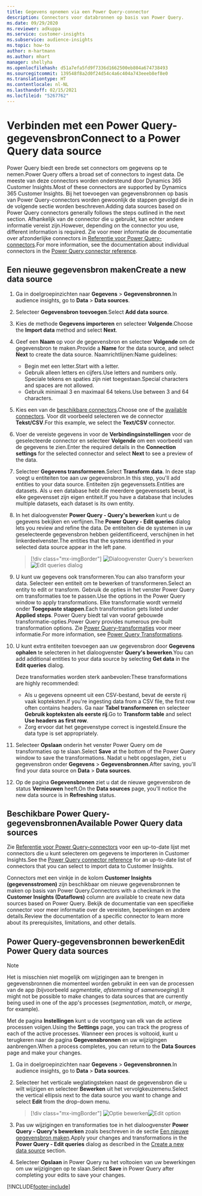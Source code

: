 ```yaml
---
title: Gegevens opnemen via een Power Query-connector
description: Connectors voor databronnen op basis van Power Query.
ms.date: 09/29/2020
ms.reviewer: adkuppa
ms.service: customer-insights
ms.subservice: audience-insights
ms.topic: how-to
author: m-hartmann
ms.author: mhart
manager: shellyha
ms.openlocfilehash: d51a7efa5fd9f7336d1662500eb804a674738493
ms.sourcegitcommit: 139548f8a2d0f24d54c4a6c404a743eeeb8ef8e0
ms.translationtype: HT
ms.contentlocale: nl-NL
ms.lasthandoff: 02/15/2021
ms.locfileid: "5267762"
---
```

# <a name="connect-to-a-power-query-data-source"></a><span data-ttu-id="b58c2-103">Verbinden met een Power Query-gegevensbron</span><span class="sxs-lookup"><span data-stu-id="b58c2-103">Connect to a Power Query data source</span></span>

<span data-ttu-id="b58c2-104">Power Query biedt een brede set connectors om gegevens op te nemen.</span><span class="sxs-lookup"><span data-stu-id="b58c2-104">Power Query offers a broad set of connectors to ingest data.</span></span> <span data-ttu-id="b58c2-105">De meeste van deze connectors worden ondersteund door Dynamics 365 Customer Insights.</span><span class="sxs-lookup"><span data-stu-id="b58c2-105">Most of these connectors are supported by Dynamics 365 Customer Insights.</span></span> <span data-ttu-id="b58c2-106">Bij het toevoegen van gegevensbronnen op basis van Power Query-connectors worden gewoonlijk de stappen gevolgd die in de volgende sectie worden beschreven.</span><span class="sxs-lookup"><span data-stu-id="b58c2-106">Adding data sources based on Power Query connectors generally follows the steps outlined in the next section.</span></span> <span data-ttu-id="b58c2-107">Afhankelijk van de connector die u gebruikt, kan echter andere informatie vereist zijn.</span><span class="sxs-lookup"><span data-stu-id="b58c2-107">However, depending on the connector you use, different information is required.</span></span> <span data-ttu-id="b58c2-108">Zie voor meer informatie de documentatie over afzonderlijke connectors in [Referentie voor Power Query-connectors](https://docs.microsoft.com/power-query/connectors/).</span><span class="sxs-lookup"><span data-stu-id="b58c2-108">For more information, see the documentation about individual connectors in the [Power Query connector reference](https://docs.microsoft.com/power-query/connectors/).</span></span>

## <a name="create-a-new-data-source"></a><span data-ttu-id="b58c2-109">Een nieuwe gegevensbron maken</span><span class="sxs-lookup"><span data-stu-id="b58c2-109">Create a new data source</span></span>

1. <span data-ttu-id="b58c2-110">Ga in doelgroepinzichten naar **Gegevens** > **Gegevensbronnen**.</span><span class="sxs-lookup"><span data-stu-id="b58c2-110">In audience insights, go to **Data** > **Data sources**.</span></span>

1. <span data-ttu-id="b58c2-111">Selecteer **Gegevensbron toevoegen**.</span><span class="sxs-lookup"><span data-stu-id="b58c2-111">Select **Add data source**.</span></span>

1. <span data-ttu-id="b58c2-112">Kies de methode **Gegevens importeren** en selecteer **Volgende**.</span><span class="sxs-lookup"><span data-stu-id="b58c2-112">Choose the **Import data** method and select **Next**.</span></span>

1. <span data-ttu-id="b58c2-113">Geef een **Naam** op voor de gegevensbron en selecteer **Volgende** om de gegevensbron te maken.</span><span class="sxs-lookup"><span data-stu-id="b58c2-113">Provide a **Name** for the data source, and select **Next** to create the data source.</span></span> <span data-ttu-id="b58c2-114">Naamrichtlijnen:</span><span class="sxs-lookup"><span data-stu-id="b58c2-114">Name guidelines:</span></span> 
   - <span data-ttu-id="b58c2-115">Begin met een letter.</span><span class="sxs-lookup"><span data-stu-id="b58c2-115">Start with a letter.</span></span>
   - <span data-ttu-id="b58c2-116">Gebruik alleen letters en cijfers.</span><span class="sxs-lookup"><span data-stu-id="b58c2-116">Use letters and numbers only.</span></span> <span data-ttu-id="b58c2-117">Speciale tekens en spaties zijn niet toegestaan.</span><span class="sxs-lookup"><span data-stu-id="b58c2-117">Special characters and spaces are not allowed.</span></span>
   - <span data-ttu-id="b58c2-118">Gebruik minimaal 3 en maximaal 64 tekens.</span><span class="sxs-lookup"><span data-stu-id="b58c2-118">Use between 3 and 64 characters.</span></span>

1. <span data-ttu-id="b58c2-119">Kies een van de [beschikbare connectors](#available-power-query-data-sources).</span><span class="sxs-lookup"><span data-stu-id="b58c2-119">Choose one of the [available connectors](#available-power-query-data-sources).</span></span> <span data-ttu-id="b58c2-120">Voor dit voorbeeld selecteren we de connector **Tekst/CSV**.</span><span class="sxs-lookup"><span data-stu-id="b58c2-120">For this example, we select the **Text/CSV** connector.</span></span>

1. <span data-ttu-id="b58c2-121">Voer de vereiste gegevens in voor de **Verbindingsinstellingen** voor de geselecteerde connector en selecteer **Volgende** om een voorbeeld van de gegevens te zien.</span><span class="sxs-lookup"><span data-stu-id="b58c2-121">Enter the required details in the **Connection settings** for the selected connector and select **Next** to see a preview of the data.</span></span>

1. <span data-ttu-id="b58c2-122">Selecteer **Gegevens transformeren**.</span><span class="sxs-lookup"><span data-stu-id="b58c2-122">Select **Transform data**.</span></span> <span data-ttu-id="b58c2-123">In deze stap voegt u entiteiten toe aan uw gegevensbron.</span><span class="sxs-lookup"><span data-stu-id="b58c2-123">In this step, you'll add entities to your data source.</span></span> <span data-ttu-id="b58c2-124">Entiteiten zijn gegevenssets.</span><span class="sxs-lookup"><span data-stu-id="b58c2-124">Entities are datasets.</span></span> <span data-ttu-id="b58c2-125">Als u een database hebt die meerdere gegevenssets bevat, is elke gegevensset zijn eigen entiteit.</span><span class="sxs-lookup"><span data-stu-id="b58c2-125">If you have a database that includes multiple datasets, each dataset is its own entity.</span></span>

1. <span data-ttu-id="b58c2-126">In het dialoogvenster **Power Query - Query's bewerken** kunt u de gegevens bekijken en verfijnen.</span><span class="sxs-lookup"><span data-stu-id="b58c2-126">The **Power Query - Edit queries** dialog lets you review and refine the data.</span></span> <span data-ttu-id="b58c2-127">De entiteiten die de systemen in uw geselecteerde gegevensbron hebben geïdentificeerd, verschijnen in het linkerdeelvenster.</span><span class="sxs-lookup"><span data-stu-id="b58c2-127">The entities that the systems identified in your selected data source appear in the left pane.</span></span>

   > [!div class="mx-imgBorder"]
   > <span data-ttu-id="b58c2-128">![Dialoogvenster Query's bewerken](media/data-manager-configure-edit-queries.png "Dialoogvenster Query's bewerken")</span><span class="sxs-lookup"><span data-stu-id="b58c2-128">![Edit queries dialog](media/data-manager-configure-edit-queries.png "Edit queries dialog")</span></span>

1. <span data-ttu-id="b58c2-129">U kunt uw gegevens ook transformeren.</span><span class="sxs-lookup"><span data-stu-id="b58c2-129">You can also transform your data.</span></span> <span data-ttu-id="b58c2-130">Selecteer een entiteit om te bewerken of transformeren.</span><span class="sxs-lookup"><span data-stu-id="b58c2-130">Select an entity to edit or transform.</span></span> <span data-ttu-id="b58c2-131">Gebruik de opties in het venster Power Query om transformaties toe te passen.</span><span class="sxs-lookup"><span data-stu-id="b58c2-131">Use the options in the Power Query window to apply transformations.</span></span> <span data-ttu-id="b58c2-132">Elke transformatie wordt vermeld onder **Toegepaste stappen**.</span><span class="sxs-lookup"><span data-stu-id="b58c2-132">Each transformation gets listed under **Applied steps**.</span></span> <span data-ttu-id="b58c2-133">Power Query biedt tal van vooraf gebouwde transformatie-opties.</span><span class="sxs-lookup"><span data-stu-id="b58c2-133">Power Query provides numerous pre-built transformation options.</span></span> <span data-ttu-id="b58c2-134">Zie [Power Query-transformaties](https://docs.microsoft.com/power-query/power-query-what-is-power-query#transformations) voor meer informatie.</span><span class="sxs-lookup"><span data-stu-id="b58c2-134">For more information, see [Power Query Transformations](https://docs.microsoft.com/power-query/power-query-what-is-power-query#transformations).</span></span>

1. <span data-ttu-id="b58c2-135">U kunt extra entiteiten toevoegen aan uw gegevensbron door **Gegevens ophalen** te selecteren in het dialoogvenster **Query's bewerken**.</span><span class="sxs-lookup"><span data-stu-id="b58c2-135">You can add additional entities to your data source by selecting **Get data** in the **Edit queries** dialog.</span></span>

   <span data-ttu-id="b58c2-136">Deze transformaties worden sterk aanbevolen:</span><span class="sxs-lookup"><span data-stu-id="b58c2-136">These transformations are highly recommended:</span></span>

   - <span data-ttu-id="b58c2-137">Als u gegevens opneemt uit een CSV-bestand, bevat de eerste rij vaak kopteksten.</span><span class="sxs-lookup"><span data-stu-id="b58c2-137">If you're ingesting data from a CSV file, the first row often contains headers.</span></span> <span data-ttu-id="b58c2-138">Ga naar **Tabel transformeren** en selecteer **Gebruik kopteksten als eerste rij**.</span><span class="sxs-lookup"><span data-stu-id="b58c2-138">Go to **Transform table** and select **Use headers as first row**.</span></span>
   - <span data-ttu-id="b58c2-139">Zorg ervoor dat het gegevenstype correct is ingesteld.</span><span class="sxs-lookup"><span data-stu-id="b58c2-139">Ensure the data type is set appropriately.</span></span>

1. <span data-ttu-id="b58c2-140">Selecteer **Opslaan** onderin het venster Power Query om de transformaties op te slaan.</span><span class="sxs-lookup"><span data-stu-id="b58c2-140">Select **Save** at the bottom of the Power Query window to save the transformations.</span></span> <span data-ttu-id="b58c2-141">Nadat u hebt opgeslagen, ziet u gegevensbron onder **Gegevens** > **Gegevensbronnen**.</span><span class="sxs-lookup"><span data-stu-id="b58c2-141">After saving, you'll find your data source on **Data** > **Data sources**.</span></span>

1. <span data-ttu-id="b58c2-142">Op de pagina **Gegevensbronen** ziet u dat de nieuwe gegevensbron de status **Vernieuwen** heeft.</span><span class="sxs-lookup"><span data-stu-id="b58c2-142">On the **Data sources** page, you'll notice the new data source is in **Refreshing** status.</span></span>

## <a name="available-power-query-data-sources"></a><span data-ttu-id="b58c2-143">Beschikbare Power Query-gegevensbronnen</span><span class="sxs-lookup"><span data-stu-id="b58c2-143">Available Power Query data sources</span></span>

<span data-ttu-id="b58c2-144">Zie [Referentie voor Power Query-connectors](https://docs.microsoft.com/power-query/connectors/) voor een up-to-date lijst met connectors die u kunt selecteren om gegevens te importeren in Customer Insights.</span><span class="sxs-lookup"><span data-stu-id="b58c2-144">See the [Power Query connector reference](https://docs.microsoft.com/power-query/connectors/) for an up-to-date list of connectors that you can select to import data to Customer Insights.</span></span> 

<span data-ttu-id="b58c2-145">Connectors met een vinkje in de kolom **Customer Insights (gegevensstromen)** zijn beschikbaar om nieuwe gegevensbronnen te maken op basis van Power Query.</span><span class="sxs-lookup"><span data-stu-id="b58c2-145">Connectors with a checkmark in the **Customer Insights (Dataflows)** column are available to create new data sources based on Power Query.</span></span> <span data-ttu-id="b58c2-146">Bekijk de documentatie van een specifieke connector voor meer informatie over de vereisten, beperkingen en andere details.</span><span class="sxs-lookup"><span data-stu-id="b58c2-146">Review the documentation of a specific connector to learn more about its prerequisites, limitations, and other details.</span></span>

## <a name="edit-power-query-data-sources"></a><span data-ttu-id="b58c2-147">Power Query-gegevensbronnen bewerken</span><span class="sxs-lookup"><span data-stu-id="b58c2-147">Edit Power Query data sources</span></span>

> [!NOTE]
> <span data-ttu-id="b58c2-148">Het is misschien niet mogelijk om wijzigingen aan te brengen in gegevensbronnen die momenteel worden gebruikt in een van de processen van de app (bijvoorbeeld *segmentatie*, *afstemming* of *samenvoeging*).</span><span class="sxs-lookup"><span data-stu-id="b58c2-148">It might not be possible to make changes to data sources that are currently being used in one of the app's processes (*segmentation*, *match*, or *merge*, for example).</span></span> 
>
> <span data-ttu-id="b58c2-149">Met de pagina **Instellingen** kunt u de voortgang van elk van de actieve processen volgen.</span><span class="sxs-lookup"><span data-stu-id="b58c2-149">Using the **Settings** page, you can track the progress of each of the active processes.</span></span> <span data-ttu-id="b58c2-150">Wanneer een proces is voltooid, kunt u terugkeren naar de pagina **Gegevensbronnen** en uw wijzigingen aanbrengen.</span><span class="sxs-lookup"><span data-stu-id="b58c2-150">When a process completes, you can return to the **Data Sources** page and make your changes.</span></span>

1. <span data-ttu-id="b58c2-151">Ga in doelgroepinzichten naar **Gegevens** > **Gegevensbronnen**.</span><span class="sxs-lookup"><span data-stu-id="b58c2-151">In audience insights, go to **Data** > **Data sources**.</span></span>

2. <span data-ttu-id="b58c2-152">Selecteer het verticale weglatingsteken naast de gegevensbron die u wilt wijzigen en selecteer **Bewerken** uit het vervolgkeuzemenu.</span><span class="sxs-lookup"><span data-stu-id="b58c2-152">Select the vertical ellipsis next to the data source you want to change and select **Edit** from the drop-down menu.</span></span>

   > [!div class="mx-imgBorder"]
   > <span data-ttu-id="b58c2-153">![Optie bewerken](media/edit-option-data-sources.png "Optie bewerken")</span><span class="sxs-lookup"><span data-stu-id="b58c2-153">![Edit option](media/edit-option-data-sources.png "Edit option")</span></span>

3. <span data-ttu-id="b58c2-154">Pas uw wijzigingen en transformaties toe in het dialoogvenster **Power Query - Query's bewerken** zoals beschreven in de sectie [Een nieuwe gegevensbron maken](#create-a-new-data-source).</span><span class="sxs-lookup"><span data-stu-id="b58c2-154">Apply your changes and transformations in the **Power Query - Edit queries** dialog as described in the [Create a new data source](#create-a-new-data-source) section.</span></span>

4. <span data-ttu-id="b58c2-155">Selecteer **Opslaan** in Power Query na het voltooien van uw bewerkingen om uw wijzigingen op te slaan.</span><span class="sxs-lookup"><span data-stu-id="b58c2-155">Select **Save** in Power Query after completing your edits to save your changes.</span></span>


[!INCLUDE[footer-include](../includes/footer-banner.md)]